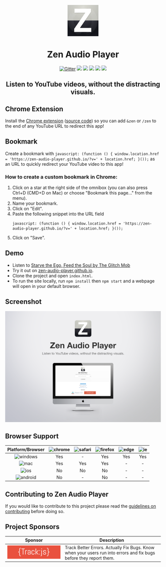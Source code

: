 <p align="center">
<img width="20%" src="img/zen-audio-player-113.png">
<h1 align="center">Zen Audio Player</h1>
</p>


<p align="center">
	<a href="https://gitter.im/zen-audio-player/zen-audio-player.github.io?utm_source=badge&utm_medium=badge&utm_campaign=pr-badge"><img src="https://badges.gitter.im/Join%20Chat.svg" alt="Gitter"/></a>
	<a href="https://travis-ci.org/zen-audio-player/zen-audio-player.github.io"><img src="https://travis-ci.org/zen-audio-player/zen-audio-player.github.io.svg?branch=master"/></a>
  <a href="https://codeclimate.com/github/zen-audio-player/zen-audio-player.github.io"><img src="https://codeclimate.com/github/zen-audio-player/zen-audio-player.github.io/badges/gpa.svg"></a>
	<a href="https://codeclimate.com/github/zen-audio-player/zen-audio-player.github.io"><img src="https://codeclimate.com/github/zen-audio-player/zen-audio-player.github.io/badges/issue_count.svg"/></a>
	<a href="https://snyk.io/test/github/zen-audio-player/zen-audio-player.github.io/badges"><img src="https://snyk.io/test/github/zen-audio-player/zen-audio-player.github.io/badges/badge.svg"/></a>
	<a href="https://snyk.io/test/github/zen-audio-player/zen-audio-player.github.io"><img src="https://snyk.io/test/github/zen-audio-player/zen-audio-player.github.io/badge.svg"/></a>

</p>

<h2 align="center">Listen to YouTube videos, without the distracting visuals.</h2>

## Chrome Extension

Install the [Chrome extension](https://chrome.google.com/webstore/detail/zen-youtube-audio-player/jlkomkpeedajclllhhfkloddbihmcjlm) ([source code](https://github.com/zen-audio-player/extension-chrome)) so you can add `&zen` or `/zen` to the end of any YouTube URL to redirect this app!

## Bookmark

Create a bookmark with `javascript: (function () { window.location.href = 'https://zen-audio-player.github.io/?v=' + location.href; }());` as an URL to quickly redirect your YouTube video to this app!

### How to create a custom bookmark in Chrome:  
1. Click on a star at the right side of the omnibox (you can also press Ctrl+D (CMD+D on Mac) or choose "Bookmark this page..." from the menu).  
2. Name your bookmark.  
3. Click on "Edit".  
4. Paste the following snippet into the URL field
    ```
    javascript: (function () { window.location.href = 'https://zen-audio-player.github.io/?v=' + location.href; }());
    ```
5. Click on "Save".  

## Demo

* Listen to [Starve the Ego, Feed the Soul by The Glitch Mob](https://zen-audio-player.github.io/?v=koJv-j1usoI)
* Try it out on [zen-audio-player.github.io](https://zen-audio-player.github.io/).
* Clone the project and open `index.html`.
* To run the site locally, run `npm install` then `npm start` and a webpage will open in your default browser.

## Screenshot

![screenshot](img/screenshot.png)

## Browser Support

|Platform/Browser|![chrome](img/icons/chrome.png)|![safari](img/icons/safari.png)|![firefox](img/icons/firefox.png)|![edge](img/icons/edge.png)|![ie](img/icons/ie.png)|
|:---:|:---:|:---:|:---:|:---:|:---:|
|![windows](img/icons/windows.png)|Yes|-|Yes|Yes|Yes|
|![mac](img/icons/mac.png)|Yes|Yes|Yes|-|-|
|![ios](img/icons/ios.png)|No|No|No|-|-|
|![android](img/icons/android.png)|No|-|No|-|-|

## Contributing to Zen Audio Player

If you would like to contribute to this project please read the [guidelines on contributing](.github/CONTRIBUTING.md) before doing so.

## Project Sponsors
|Sponsor|Description|
|:---:|---|
|[![trackjs_logo](img/trackjs_logo.png)](https://trackjs.com/)                 |Track Better Errors. Actually Fix Bugs. Know when your users run into errors and fix bugs before they report them.|
